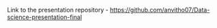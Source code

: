 Link to the presentation repository - https://github.com/anvitho07/Data-science-presentation-final

